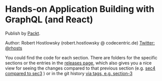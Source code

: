 # Hands-on Application Building with GraphQL (and React)

Publish by [Packt](https://www.packtpub.com/).

Author: Robert Hostlowsky (robert.hostlowsky @ codecentric.de) [Twitter: @rhosts](https://www.twitter.com/rhosts) 

You could find the code for each section.
There are folders for the specific sections or 
the entries in the [releases page](https://github.com/PacktPublishing/Hands-on-Application-Building-with-GraphQL/releases),
which also gives you a nice view for seeing the changes compared to that previous section (e.g. [sec4 compared to sec3](https://github.com/PacktPublishing/Hands-on-Application-Building-with-GraphQL/commit/95039f21919f75ea541671a42f57128a4d8ca889) )
or in the git history [via tags, e.g. section-3](https://github.com/PacktPublishing/Hands-on-Application-Building-with-GraphQL/tree/section-3) 



